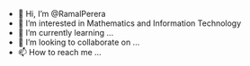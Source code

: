 - 👋 Hi, I’m @RamalPerera
- 👀 I’m interested in Mathematics and Information Technology
- 🌱 I’m currently learning ...
- 💞️ I’m looking to collaborate on ...
- 📫 How to reach me ...

<!---
RamalPerera/RamalPerera is a ✨ special ✨ repository because its `README.md` (this file) appears on your GitHub profile.
You can click the Preview link to take a look at your changes.
--->
